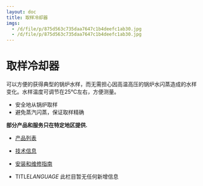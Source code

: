 ```yaml
---
layout: doc
title: 取样冷却器
imgs:
  - /d/file/p/875d563c735daa7647c1b4deefc1ab30.jpg
  - /d/file/p/875d563c735daa7647c1b4deefc1ab30.jpg
---
```


# 取样冷却器

可以方便的获得典型的锅炉水样，而无需担心因高温高压的锅炉水闪蒸造成的水样变化。水样温度可调节在25℃左右，方便测量。

- 安全地从锅炉取样
- 避免蒸汽闪蒸，保证取样精确

**部分产品和服务只在特定地区提供.**

- [产品列表](<javascript:navactive(1);>)
- [技术信息](<javascript:navactive(2);>)
- [安装和维修指南](<javascript:navactive(3);>)

- TITLE*LANGUAGE*
  此栏目暂无任何新增信息
